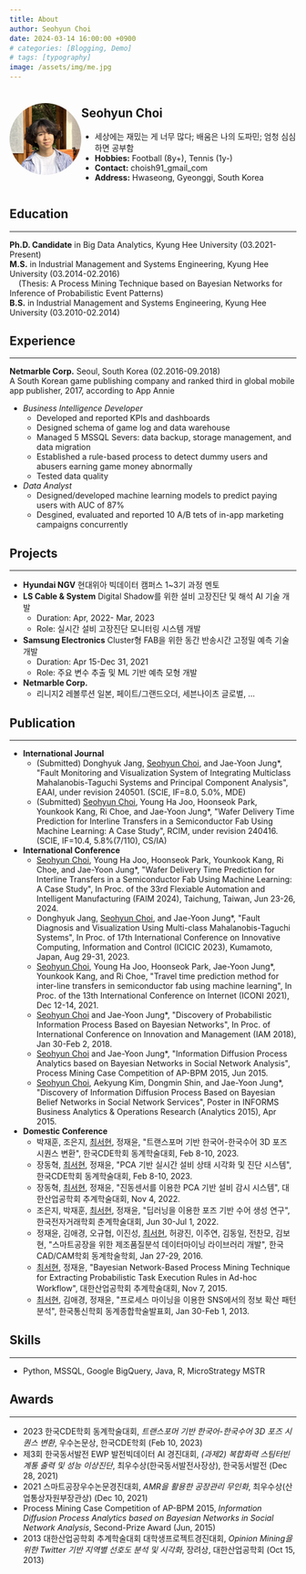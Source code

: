 ```yaml
---
title: About
author: Seohyun Choi
date: 2024-03-14 16:00:00 +0900
# categories: [Blogging, Demo]
# tags: [typography]
image: /assets/img/me.jpg
---
```


<!-- ## **Seohyun Choi** -->
<div style="display: flex; align-items: center;">
  <div style="flex: 1;">
    <img src="/assets/img/me.jpg" alt="Profile Picture" style="border-radius: 50%;" width="200">
  </div>
  <div style="flex: 3;">
  <h2><strong>Seohyun Choi</strong></h2>
      <ul>
      <li>세상에는 재밌는 게 너무 많다; 배움은 나의 도파민; 엄청 심심하면 공부함</li>
      <li><strong>Hobbies:</strong> Football (8y+), Tennis (1y-)</li>
      <li><strong>Contact:</strong> choish91_gmail_com</li>
      <li><strong>Address:</strong> Hwaseong, Gyeonggi, South Korea</li>
    </ul>
  </div>
</div>



## **Education**
---
**Ph.D. Candidate** in Big Data Analytics, Kyung Hee University (03.2021-Present)  
**M.S.** in Industrial Management and Systems Engineering, Kyung Hee University (03.2014-02.2016)  
&nbsp;&nbsp;&nbsp;&nbsp;(Thesis: A Process Mining Technique based on Bayesian Networks for Inference of Probabilistic Event Patterns)  
**B.S.** in Industrial Management and Systems Engineering, Kyung Hee University (03.2010-02.2014)


## **Experience**
---
**Netmarble Corp.** Seoul, South Korea (02.2016-09.2018)  
A South Korean game publishing company and ranked third in global mobile app publisher, 2017, according to App Annie
- _Business Intelligence Developer_
  - Developed and reported KPIs and dashboards
  - Designed schema of game log and data warehouse
  - Managed 5 MSSQL Severs: data backup, storage management, and data migration
  - Established a rule-based process to detect dummy users and abusers earning game money abnormally
  - Tested data quality
- _Data Analyst_
  - Designed/developed machine learning models to predict paying users with AUC of 87%
  - Desgined, evaluated and reported 10 A/B tets of in-app marketing campaigns concurrently 


## **Projects**
---
- **Hyundai NGV** 현대위아 빅데이터 캠퍼스 1~3기 과정 멘토
- **LS Cable & System** Digital Shadow를 위한 설비 고장진단 및 해석 AI 기술 개발
  - Duration: Apr, 2022- Mar, 2023
  - Role: 실시간 설비 고장진단 모니터링 시스템 개발
- **Samsung Electronics** Cluster형 FAB을 위한 동간 반송시간 고정밀 예측 기술 개발
  - Duration: Apr 15-Dec 31, 2021
  - Role: 주요 변수 추출 및 ML 기반 예측 모형 개발
- **Netmarble Corp.**
  - 리니지2 레볼루션 일본, 페이트/그랜드오더, 세븐나이츠 글로벌, ...


## **Publication**
---
- **International Journal**
  - (Submitted) Donghyuk Jang, <u>Seohyun Choi</u>, and Jae-Yoon Jung*, "Fault Monitoring and Visualization System of Integrating Multiclass Mahalanobis-Taguchi Systems and Principal Component Analysis", EAAI, under revision 240501. (SCIE, IF=8.0, 5.0%, MDE)
  - (Submitted) <u>Seohyun Choi</u>, Young Ha Joo, Hoonseok Park, Younkook Kang, Ri Choe, and Jae-Yoon Jung*, "Wafer Delivery Time Prediction for Interline Transfers in a Semiconductor Fab Using Machine Learning: A Case Study", RCIM, under revision 240416. (SCIE, IF=10.4, 5.8%(7/110), CS/IA)
- **International Conference**
  - <u>Seohyun Choi</u>, Young Ha Joo, Hoonseok Park, Younkook Kang, Ri Choe, and Jae-Yoon Jung*, "Wafer Delivery Time Prediction for Interline Transfers in a Semiconductor Fab Using Machine Learning: A Case Study", In Proc. of the 33rd Flexiable Automation and Intelligent Manufacturing (FAIM 2024), Taichung, Taiwan, Jun 23-26, 2024.
  - Donghyuk Jang, <u>Seohyun Choi</u>, and Jae-Yoon Jung*, "Fault Diagnosis and Visualization Using Multi-class Mahalanobis-Taguchi Systems", In Proc. of 17th International Conference on Innovative Computing, Information and Control (ICICIC 2023), Kumamoto, Japan, Aug 29-31, 2023.
  - <u>Seohyun Choi</u>, Young Ha Joo, Hoonseok Park, Jae-Yoon Jung*, Younkook Kang, and Ri Choe, "Travel time prediction method for inter-line transfers in semiconductor fab using machine learning", In Proc. of the 13th International Conference on Internet (ICONI 2021), Dec 12-14, 2021.
  - <u>Seohyun Choi</u> and Jae-Yoon Jung*, "Discovery of Probabilistic Information Process Based on Bayesian Networks", In Proc. of International Conference on Innovation and Management (IAM 2018), Jan 30-Feb 2, 2018.
  - <u>Seohyun Choi</u> and Jae-Yoon Jung*, "Information Diffusion Process Analytics based on Bayesian Networks in Social Network Analysis", Process Mining Case Competition of AP-BPM 2015, Jun 2015.
  - <u>Seohyun Choi</u>, Aekyung Kim, Dongmin Shin, and Jae-Yoon Jung*, "Discovery of Information Diffusion Process Based on Bayesian Belief Networks in Social Network Services", Poster in INFORMS Business Analytics & Operations Research (Analytics 2015), Apr 2015.
- **Domestic Conference**
  - 박재훈, 조은지, <u>최서현</u>, 정재윤, "트랜스포머 기반 한국어-한국수어 3D 포즈 시퀀스 변환", 한국CDE학회 동계학술대회, Feb 8-10, 2023.
  - 장동혁, <u>최서현</u>, 정재윤, "PCA 기반 실시간 설비 상태 시각화 및 진단 시스템", 한국CDE학회 동계학술대회, Feb 8-10, 2023.
  - 장동혁, <u>최서현</u>, 정재윤, "진동센서를 이용한 PCA 기반 설비 감시 시스템", 대한산업공학회 추계학술대회, Nov 4, 2022.
  - 조은지, 박재훈, <u>최서현</u>, 정재윤, "딥러닝을 이용한 포즈 기반 수어 생성 연구", 한국전자거래학회 춘계학술대회, Jun 30-Jul 1, 2022.
  - 정재윤, 김애경, 오규협, 이진성, <u>최서현</u>, 허광진, 이주연, 김동일, 전찬모, 김보현, "스마트공장을 위한 제조품질분석 데이터마이닝 라이브러리 개발", 한국CAD/CAM학회 동계학술학회, Jan 27-29, 2016.
  - <u>최서현</u>, 정재윤, "Bayesian Network-Based Process Mining Technique for Extracting Probabilistic Task Execution Rules in Ad-hoc Workflow", 대한산업공학회 추계학술대회, Nov 7, 2015.
  - <u>최서현</u>, 김애경, 정재윤, "프로세스 마이닝을 이용한 SNS에서의 정보 확산 패턴 분석", 한국통신학회 동계종합학술발표회, Jan 30-Feb 1, 2013.


## **Skills**
---
- Python, MSSQL, Google BigQuery, Java, R, MicroStrategy MSTR


## **Awards**
---
- 2023 한국CDE학회 동계학술대회, _트랜스포머 기반 한국어-한국수어 3D 포즈 시퀀스 변환_, 우수논문상, 한국CDE학회 (Feb 10, 2023)
- 제3회 한국동서발전 EWP 발전빅데이터 AI 경진대회, _(과제2) 복합화력 스팀터빈 계통 출력 및 성능 이상진단_, 최우수상(한국동서발전사장상), 한국동서발전 (Dec 28, 2021)
- 2021 스마트공장우수논문경진대회, _AMR을 활용한 공장관리 무인화_, 최우수상(산업통상자원부장관상) (Dec 10, 2021)
- Process Mining Case Competition of AP-BPM 2015, _Information Diffusion Process Analytics based on Bayesian Networks in Social Network Analysis_, Second-Prize Award (Jun, 2015)
- 2013 대한산업공학회 추계학술대회 대학생프로젝트경진대회, _Opinion Mining을 위한 Twitter 기반 지역별 선호도 분석 및 시각화_, 장려상, 대한산업공학회 (Oct 15, 2013)